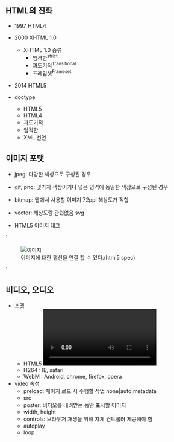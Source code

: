 ## HTML의 진화 

- 1997 HTML4
- 2000 XHTML 1.0 
	- XHTML 1.0 종류
		- 엄격한<sup>strict</sup>
		- 과도기적<sup>Transitional</sup> 
		- 프레임셋<sup>Frameset</sup> 
- 2014 HTML5

- doctype 
	- HTML5 
		<!doctype html>
	- HTML4
		<!doctype html PUBLIC "-//W3C//DTD HTML 4.01 Transitional//EN" "http://www.w3.org/TR/html4/loose.dtd">
	- 과도기적 
		<!doctype html PUBLIC "-//W3C//DTD XHTML 1.0 Transitional//EN" "http://www.w3.org/TR/xhtml1/DTD/xhtml1-transitional.dtd">
	- 엄격한
		<!doctype html PUBLIC "-//W3C//DTD XHTML 1.0 Strict//EN" "http://www.w3.org/TR/xhtml1/DTD/xhtml1-strict.dtd">
	- XML 선언
		<?xml version="1.0" ?> 


## 이미지 포맷

- jpeg: 다양한 색상으로 구성된 경우
- gif, png: 몇가지 색상이거나 넓은 영역에 동일한 색상으로 구성된 경우

- bitmap: 웹에서 사용할 이미지 72ppi 해상도가 적합
- vector: 해상도랑 관련없음 svg 

- HTML5 이미지 태그 

`
<figure>
	<img src="" alt="이미지" />
	<figcaption>이미지에 대한 캡션을 연결 할 수 있다.(html5 spec)</figcaption>
</figure>
`

## 비디오, 오디오 


- 포맷 
	- HTML5 <video></video>
	- H264 : IE, safari 
	- WebM : Android, chrome, firefox, opera 
- video 속성
	- preload: 페이지 로드 시 수행할 작업 none|auto|metadata 
	- src
	- poster: 비디오를 내려받는 동안 표시할 이미지
	- width, height 
	- controls: 브라우저 재생을 위해 자체 컨트롤러 제공해야 함
	- autoplay 
	- loop